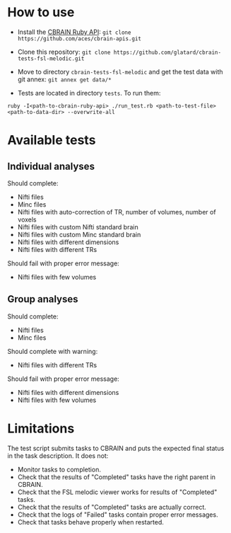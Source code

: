 # How to use

* Install the [CBRAIN Ruby API](https://github.com/aces/cbrain-apis): `git clone https://github.com/aces/cbrain-apis.git`

* Clone this repository: `git clone https://github.com/glatard/cbrain-tests-fsl-melodic.git`

* Move to directory `cbrain-tests-fsl-melodic` and get the test data with git annex: `git annex get data/*`

* Tests are located in directory `tests`. To run them:

`ruby -I<path-to-cbrain-ruby-api> ./run_test.rb <path-to-test-file> <path-to-data-dir> --overwrite-all`

# Available tests

## Individual analyses

Should complete: 
* Nifti files
* Minc files
* Nifti files with auto-correction of TR, number of volumes, number of voxels
* Nifti files with custom Nifti standard brain
* Nifti files with custom Minc standard brain
* Nifti files with different dimensions
* Nifti files with different TRs

Should fail with proper error message:
* Nifti files with few volumes

## Group analyses

Should complete: 
* Nifti files
* Minc files

Should complete with warning:
* Nifti files with different TRs

Should fail with proper error message: 
* Nifti files with different dimensions
* Nifti files with few volumes


# Limitations

The test script submits tasks to CBRAIN and puts the expected final status in the task description. It does not:

* Monitor tasks to completion.
* Check that the results of "Completed" tasks have the right parent in CBRAIN.
* Check that the FSL melodic viewer works for results of "Completed" tasks.
* Check that the results of "Completed" tasks are actually correct.
* Check that the logs of "Failed" tasks contain proper error messages.
* Check that tasks behave properly when restarted.
